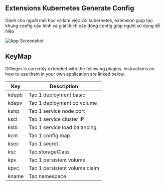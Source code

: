 ## Extensions Kubernetes Generate Config

Dành cho người mới học và làm việc với kubernetes, extension giúp tạo khung config cấu hình và giải thích các dòng config giúp người sử dụng dễ hiệu

![App Screenshot](https://i.ibb.co/ZKXHx7C/Video-ch-a-t-t-n-c-t-o-b-ng-Clipchamp.gif)

## KeyMap

Dillinger is currently extended with the following plugins.
Instructions on how to use them in your own application are linked below.

| Key | Description |
| ------ | ------ |
| kdepb | Tạo 1 deployment basic |
| kdepv | Tạo 1 deployment có volume |
| ksnp | Tạo 1 service node port |
| kscl | Tạo 1 service cluster IP |
| kslb | Tạo 1 service load balancing |
| kcm | Tạo 1 config map |
| ksec | Tạo 1 secret |
| ksc | Tạo storageClass |
| kpv | Tạo 1 persistent volume |
| kpvc | Tạo 1 persistent volume claim |
| kname | Tạo namespace |

